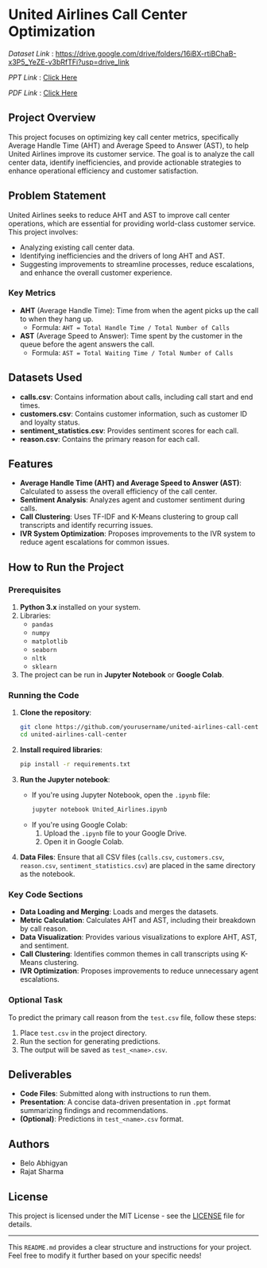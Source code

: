 
# United Airlines Call Center Optimization

*Dataset Link* : https://drive.google.com/drive/folders/16iBX-rtiBChaB-x3P5_YeZE-v3bRfTFi?usp=drive_link 


*PPT Link* : [Click Here](https://docs.google.com/presentation/d/1DgbHzziqg_F074ixru4xupcuE2d0Z__Z/edit?usp=sharing&ouid=114321354679631077001&rtpof=true&sd=true)

*PDF Link* : [Click Here](https://drive.google.com/file/d/1IFcETtD_Fa9quyfHysDH42FP6G5sRalp/view?usp=sharing)

## Project Overview

This project focuses on optimizing key call center metrics, specifically Average Handle Time (AHT) and Average Speed to Answer (AST), to help United Airlines improve its customer service. The goal is to analyze the call center data, identify inefficiencies, and provide actionable strategies to enhance operational efficiency and customer satisfaction.

## Problem Statement

United Airlines seeks to reduce AHT and AST to improve call center operations, which are essential for providing world-class customer service. This project involves:
- Analyzing existing call center data.
- Identifying inefficiencies and the drivers of long AHT and AST.
- Suggesting improvements to streamline processes, reduce escalations, and enhance the overall customer experience.

### Key Metrics
- **AHT** (Average Handle Time): Time from when the agent picks up the call to when they hang up.
  - Formula: `AHT = Total Handle Time / Total Number of Calls`
- **AST** (Average Speed to Answer): Time spent by the customer in the queue before the agent answers the call.
  - Formula: `AST = Total Waiting Time / Total Number of Calls`

## Datasets Used
- **calls.csv**: Contains information about calls, including call start and end times.
- **customers.csv**: Contains customer information, such as customer ID and loyalty status.
- **sentiment_statistics.csv**: Provides sentiment scores for each call.
- **reason.csv**: Contains the primary reason for each call.

## Features
- **Average Handle Time (AHT) and Average Speed to Answer (AST)**: Calculated to assess the overall efficiency of the call center.
- **Sentiment Analysis**: Analyzes agent and customer sentiment during calls.
- **Call Clustering**: Uses TF-IDF and K-Means clustering to group call transcripts and identify recurring issues.
- **IVR System Optimization**: Proposes improvements to the IVR system to reduce agent escalations for common issues.

## How to Run the Project

### Prerequisites
1. **Python 3.x** installed on your system.
2. Libraries:
   - `pandas`
   - `numpy`
   - `matplotlib`
   - `seaborn`
   - `nltk`
   - `sklearn`
3. The project can be run in **Jupyter Notebook** or **Google Colab**.

### Running the Code

1. **Clone the repository**:
   ```bash
   git clone https://github.com/yourusername/united-airlines-call-center.git
   cd united-airlines-call-center
   ```

2. **Install required libraries**:
   ```bash
   pip install -r requirements.txt
   ```

3. **Run the Jupyter notebook**:
   - If you're using Jupyter Notebook, open the `.ipynb` file:
     ```bash
     jupyter notebook United_Airlines.ipynb
     ```
   - If you're using Google Colab:
     1. Upload the `.ipynb` file to your Google Drive.
     2. Open it in Google Colab.

4. **Data Files**:
   Ensure that all CSV files (`calls.csv`, `customers.csv`, `reason.csv`, `sentiment_statistics.csv`) are placed in the same directory as the notebook.

### Key Code Sections

- **Data Loading and Merging**: Loads and merges the datasets.
- **Metric Calculation**: Calculates AHT and AST, including their breakdown by call reason.
- **Data Visualization**: Provides various visualizations to explore AHT, AST, and sentiment.
- **Call Clustering**: Identifies common themes in call transcripts using K-Means clustering.
- **IVR Optimization**: Proposes improvements to reduce unnecessary agent escalations.

### Optional Task
To predict the primary call reason from the `test.csv` file, follow these steps:
1. Place `test.csv` in the project directory.
2. Run the section for generating predictions.
3. The output will be saved as `test_<name>.csv`.

## Deliverables

- **Code Files**: Submitted along with instructions to run them.
- **Presentation**: A concise data-driven presentation in `.ppt` format summarizing findings and recommendations.
- **(Optional)**: Predictions in `test_<name>.csv` format.

## Authors

- Belo Abhigyan
- Rajat Sharma

## License
This project is licensed under the MIT License - see the [LICENSE](LICENSE) file for details.

---

This `README.md` provides a clear structure and instructions for your project. Feel free to modify it further based on your specific needs!
